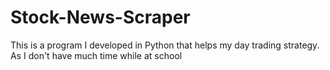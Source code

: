 # Stock-News-Scraper
This is a program I developed in Python that helps my day trading strategy. As I don't have much time while at school 
